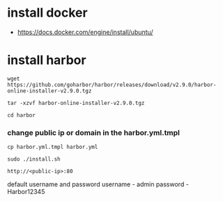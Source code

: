 # install docker
- https://docs.docker.com/engine/install/ubuntu/

# install harbor
`wget https://github.com/goharbor/harbor/releases/download/v2.9.0/harbor-online-installer-v2.9.0.tgz`

`tar -xzvf harbor-online-installer-v2.9.0.tgz`

`cd harbor`

### change public ip or domain in the harbor.yml.tmpl

`cp harbor.yml.tmpl harbor.yml`

`sudo ./install.sh`

`http://<public-ip>:80`

default username and password 
username - admin
password - Harbor12345
